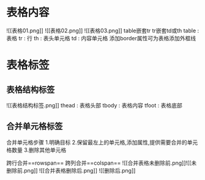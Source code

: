 # 表格内容
![[表格01.png]]
![[表格02.png]]
![[表格03.png]]
table嵌套tr
tr嵌套td或th
table : 表格
tr : 行
th : 表头单元格
td : 内容单元格
添加border属性可为表格添加外框线
# 表格标签
## 表格结构标签
![[表格结构标签.png]]
thead : 表格头部
tbody : 表格内容
tfoot : 表格底部
## 合并单元格标签
合并单元格步骤
1.明确目标
2.保留最左上的单元格,添加属性,提供需要合并的单元格数量
3.删除其他单元格
 
跨行合并==rowspan==
跨列合并==colspan==
![[合并表格未删除前.png]]![[未删除前.png]]
![[合并表格删除后.png]]
![[删除后.png]]